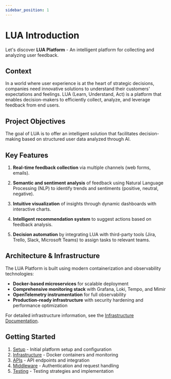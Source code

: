 ```yaml
---
sidebar_position: 1
---
```


# LUA Introduction

Let's discover **LUA Platform** - An intelligent platform for collecting and analyzing user feedback.

## Context

In a world where user experience is at the heart of strategic decisions, companies need innovative solutions to understand their customers' expectations and feelings. LUA (Learn, Understand, Act) is a platform that enables decision-makers to efficiently collect, analyze, and leverage feedback from end users.

## Project Objectives

The goal of LUA is to offer an intelligent solution that facilitates decision-making based on structured user data analyzed through AI.

## Key Features

1. **Real-time feedback collection** via multiple channels (web forms, emails).

2. **Semantic and sentiment analysis** of feedback using Natural Language Processing (NLP) to identify trends and sentiments (positive, neutral, negative).

3. **Intuitive visualization** of insights through dynamic dashboards with interactive charts.

4. **Intelligent recommendation system** to suggest actions based on feedback analysis.

5. **Decision automation** by integrating LUA with third-party tools (Jira, Trello, Slack, Microsoft Teams) to assign tasks to relevant teams.

## Architecture & Infrastructure

The LUA Platform is built using modern containerization and observability technologies:

- **Docker-based microservices** for scalable deployment
- **Comprehensive monitoring stack** with Grafana, Loki, Tempo, and Mimir
- **OpenTelemetry instrumentation** for full observability
- **Production-ready infrastructure** with security hardening and performance optimization

For detailed infrastructure information, see the [Infrastructure Documentation](./infrastructure/overview).

## Getting Started

1. [Setup](./setup) - Initial platform setup and configuration
2. [Infrastructure](./infrastructure/overview) - Docker containers and monitoring
3. [APIs](./apis/user) - API endpoints and integration
4. [Middleware](./middleware) - Authentication and request handling
5. [Testing](./tests/unittest) - Testing strategies and implementation
